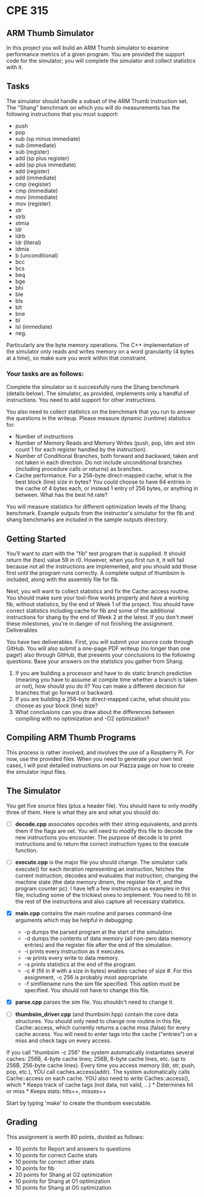 # CPE 315 
## ARM Thumb Simulator

In this project you will build an ARM Thumb simulator to examine performance 
metrics of a given program. You are provided the support code for the 
simulator; you will complete the simulator and collect statistics with it.

## Tasks
The simulator should handle a subset of the ARM Thumb instruction set. The 
"Shang" benchmark on which you will do measurements has the following 
instructions that you must support: 

  * push
  * pop
  * sub (sp minus immediate)
  * sub (immediate)
  * sub (register)
  * add (sp plus register)
  * add (sp plus immediate)
  * add (register)
  * add (immediate)
  * cmp (register)
  * cmp (immediate)
  * mov (immediate)
  * mov (register)
  * str
  * strb
  * stmia
  * ldr
  * ldrb
  * ldr (literal)
  * ldmia
  * b (unconditional)
  * bcc
  * bcs
  * beq
  * bge
  * bhi
  * ble
  * bls
  * blt
  * bne
  * bl
  * lsl (immediate)
  * neg.

Particularly are the byte memory operations. The C++ implementation of the 
simulator only reads and writes memory on a word granularity (4 bytes at a 
time), so make sure you work within that constraint.

### Your tasks are as follows:
Complete the simulator so it successfully runs the Shang benchmark 
(details below). The simulator, as provided, implements only a handful of 
instructions. You need to add support for other instructions.

You also need to collect statistics on the benchmark that you run to answer 
the questions in the writeup. Please measure dynamic (runtime) statistics for:
  * Number of instructions
  * Number of Memory Reads and Memory Writes (push, pop, ldm and stm count 1 for each register handled by the instruction).
  * Number of Conditional Branches, both forward and backward, taken and not taken in each direction. Do not include unconditional branches (including procedure calls or returns) as branches.
  * Cache performance. For a 256-byte direct-mapped cache, what is the best block (line) size in bytes? You could choose to have 64 entries in the cache of 4 bytes each, or instead 1 entry of 256 bytes, or anything in between. What has the best hit rate?

You will measure statistics for different optimization levels of the Shang 
benchmark. Example outputs from the instructor's simulator for the fib and 
shang benchmarks are included in the sample outputs directory. 

## Getting Started
You’ll want to start with the "fib" test program that is supplied. It should 
return the (hex) value 59 in r0. However, when you first run it, it will fail 
because not all the instructions are implemented, and you should add those 
first until the program runs correctly. A complete output of thumbsim 
is included, along with the assembly file for fib.

Next, you will want to collect statistics and fix the Cache::access routine.
You should make sure your tool-flow works properly and have a working fib, 
without statistics, by the end of Week 1 of the project. You should have 
correct statistics including cache for fib and some of the additional 
instructions for shang by the end of Week 2 at the latest. If you don't meet 
these milestones, you're in danger of not finishing the assignment.
Deliverables

You have two deliverables. First, you will submit your source code through 
GitHub. You will also submit a one-page PDF writeup (no longer than one page!)
also through GitHub, that presents your conclusions to the following questions:
Base your answers on the statistics you gather from Shang.
  1. If you are building a processor and have to do static branch prediction (meaning you have to assume at compile time whether a branch is taken or not), how should you do it? You can make a different decision for branches that go forward or backward. 
  2. If you are building a 256-byte direct-mapped cache, what should you choose as your block (line) size?
  3. What conclusions can you draw about the differences between compiling with no optimization and -O2 optimization?

## Compiling ARM Thumb Programs
This process is rather involved, and involves the use of a Raspberry Pi. For 
now, use the provided files. When you need to generate your own test cases, 
  I will post detailed instructions on our Piazza page on how to create the 
  simulator input files.

## The Simulator
You get five source files (plus a header file). You should have to only 
modify three of them. Here is what they are and what you should do:

 - [ ] **decode.cpp** associates opcodes with their string equivalents, and 
 prints them if the flags are set. You will need to modify this file to 
 decode the new instructions you encounter. The purpose of decode is to print 
 instructions and to return the correct instruction types to the execute 
 function.
 - [ ] **execute.cpp** is the major file you should change. The simulator 
 calls execute() for each iteration representing an instruction, fetches the 
 current instruction, decodes and evaluates that instruction, changing the 
 machine state (the data memory dmem, the register file rf, and the program 
 counter pc). I have left a few instructions as examples in this file, 
 including some of the trickiest ones to implement. You need to fill in the 
 rest of the instructions and also capture all necessary statistics. 
 - [x] **main.cpp** contains the main routine and parses command-line 
 arguments which may be helpful in debugging:
   * -p dumps the parsed program at the start of the simulation.
   * -d dumps the contents of data memory (all non-zero data memory entries) and the register file after the end of the simulation.
   * -i prints every instruction as it executes.
   * -w prints every write to data memory.
   * -s prints statistics at the end of the program.
   * -c # (fill in # with a size in bytes) enables caches of size #. For this assignment, -c 256 is probably most appropriate.
   * -f simfilename runs the sim file specified. This option must be specified.
  You should not have to change this file.
  - [x] **parse.cpp** parses the sim file. You shouldn't need to change it.
  - [ ] **thumbsim\_driver.cpp** (and thumbsim.hpp) contain the core data 
  structures. You should only need to change one routine in this file, 
  Cache::access, which currently returns a cache miss (false) for every cache 
  access. You will need to enter tags into the cache ("entries") on a miss 
  and check tags on every access.


If you call "thumbsim -c 256" the system automatically instantiates several 
  caches: 256B, 4-byte cache lines; 256B, 8-byte cache lines, etc. 
  (up to 256B, 256-byte cache lines). Every time you access memory (ldr, str, 
  push, pop, etc.), YOU call caches.access(addr). The system automatically 
  calls Cache::access on each cache. YOU also need to write Caches::access(), 
  which 
    * Keeps track of cache tags (not data, not valid, ...)
    * Determines hit or miss
    * Keeps stats: hits++, misses++

  Start by typing 'make' to create the thumbsim executable.

## Grading
  This assignment is worth 80 points, divided as follows:
  * 10 points for Report and answers to questions
  * 10 points for correct Cache stats
  * 10 points for correct other stats
  * 10 points for fib
  * 20 points for Shang at O2 optimization
  * 10 points for Shang at O1 optimization
  * 10 points for Shang at O0 optimization


